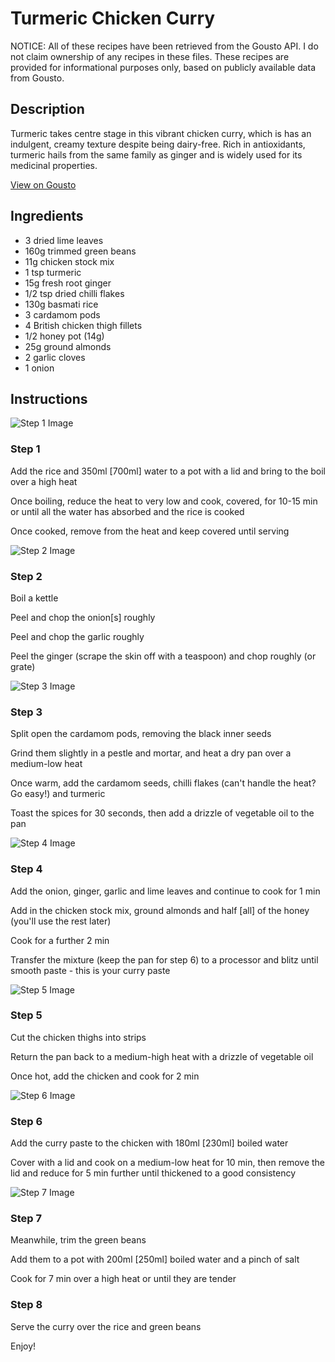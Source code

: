 # Turmeric Chicken Curry

NOTICE: All of these recipes have been retrieved from the Gousto API. I do not claim ownership of any recipes in these files. These recipes are provided for informational purposes only, based on publicly available data from Gousto.

## Description

Turmeric takes centre stage in this vibrant chicken curry, which is has an indulgent, creamy texture despite being dairy-free. Rich in antioxidants, turmeric hails from the same family as ginger and is widely used for its medicinal properties.

[View on Gousto](https://www.gousto.co.uk/recipes/cookbook/turmeric-chicken-curry)

## Ingredients

- 3 dried lime leaves
- 160g trimmed green beans 
- 11g chicken stock mix
- 1 tsp turmeric
- 15g fresh root ginger 
- 1/2 tsp dried chilli flakes
- 130g basmati rice
- 3 cardamom pods
- 4 British chicken thigh fillets
- 1/2 honey pot (14g)
- 25g ground almonds
- 2 garlic cloves
- 1 onion

## Instructions

![Step 1 Image](https://production-media.gousto.co.uk/cms/recipe-step-image/307-step-1-x200.jpg)

### Step 1

Add the rice and 350ml [700ml] water to a pot with a lid and bring to the boil over a high heat

Once boiling, reduce the heat to very low and cook, covered, for 10-15 min or until all the water has absorbed and the rice is cooked

Once cooked, remove from the heat and keep covered until serving

![Step 2 Image](https://production-media.gousto.co.uk/cms/recipe-step-image/307-step-2-x200.jpg)

### Step 2

Boil a kettle

Peel and chop the onion[s] roughly

Peel and chop the garlic roughly

Peel the ginger (scrape the skin off with a teaspoon) and chop roughly (or grate)

![Step 3 Image](https://production-media.gousto.co.uk/cms/recipe-step-image/307-step-3-x200.jpg)

### Step 3

Split open the cardamom pods, removing the black inner seeds

Grind them slightly in a pestle and mortar, and heat a dry pan over a medium-low heat

Once warm, add the cardamom seeds, chilli flakes (can't handle the heat? Go easy!) and turmeric

Toast the spices for 30 seconds, then add a drizzle of vegetable oil to the pan

![Step 4 Image](https://production-media.gousto.co.uk/cms/recipe-step-image/307-step-4-x200.jpg)

### Step 4

Add the onion, ginger, garlic and lime leaves and continue to cook for 1 min

Add in the chicken stock mix, ground almonds and half [all] of the honey (you'll use the rest later)

Cook for a further 2 min

Transfer the mixture (keep the pan for step 6) to a processor and blitz until smooth paste - this is your curry paste

![Step 5 Image](https://production-media.gousto.co.uk/cms/recipe-step-image/307-step-5-x200.jpg)

### Step 5

Cut the chicken thighs into strips

Return the pan back to a medium-high heat with a drizzle of vegetable oil

Once hot, add the chicken and cook for 2 min

![Step 6 Image](https://production-media.gousto.co.uk/cms/recipe-step-image/307-step-6-x200.jpg)

### Step 6

Add the curry paste to the chicken with 180ml [230ml] boiled water

Cover with a lid and cook on a medium-low heat for 10 min, then remove the lid and reduce for 5 min further until thickened to a good consistency

![Step 7 Image](https://production-media.gousto.co.uk/cms/recipe-step-image/307-step-7-x200.jpg)

### Step 7

Meanwhile, trim the green beans

Add them to a pot with 200ml [<span class="text-danger">250ml] </span>boiled water and a pinch of salt

Cook for 7 min over a high heat or until they are tender

### Step 8

Serve the curry over the rice and green beans

Enjoy!

